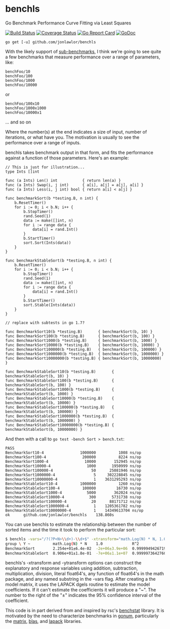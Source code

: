 # benchls

Go Benchmark Performance Curve Fitting via Least Squares

[![Build Status](https://travis-ci.org/jonlawlor/benchls.svg?branch=master)](https://travis-ci.org/jonlawlor/benchls)
[![Coverage Status](https://coveralls.io/repos/github/jonlawlor/benchls/badge.svg?branch=master)](https://coveralls.io/github/jonlawlor/benchls?branch=master)
[![Go Report Card](https://goreportcard.com/badge/github.com/jonlawlor/benchls)](https://goreportcard.com/report/github.com/jonlawlor/benchls)
[![GoDoc](https://godoc.org/github.com/jonlawlor/benchls?status.svg)](https://godoc.org/github.com/jonlawlor/benchls)

`go get [-u] github.com/jonlawlor/benchls`

With the likely support of [sub-benchmarks](https://github.com/golang/proposal/blob/master/design/12166-subtests.md), I think we're going to see quite a few benchmarks that measure performance over a range of parameters, like:

```
benchFoo/10
benchFoo/100
benchFoo/1000
benchFoo/10000
```
or

```benchBar/10x10
benchFoo/100x10
benchFoo/1000x1000
benchFoo/10000x1
```
... and so on

Where the number(s) at the end indicates a size of input, number of iterations, or what have you.  The motivation is usually to see the performance over a range of inputs.

benchls takes benchmark output in that form, and fits the performance against a function of those parameters.  Here's an example:

```golang
// This is just for illustration...
type Ints []int

func (a Ints) Len() int           { return len(a) }
func (a Ints) Swap(i, j int)      { a[i], a[j] = a[j], a[i] }
func (a Ints) Less(i, j int) bool { return a[i] < a[j] }

func benchmarkSort(b *testing.B, n int) {
	b.ResetTimer()
	for i := 0; i < b.N; i++ {
		b.StopTimer()
		rand.Seed(1)
		data := make([]int, n)
		for i := range data {
			data[i] = rand.Int()
		}
		b.StartTimer()
		sort.Sort(Ints(data))
	}
}

func benchmarkStableSort(b *testing.B, n int) {
	b.ResetTimer()
	for i := 0; i < b.N; i++ {
		b.StopTimer()
		rand.Seed(1)
		data := make([]int, n)
		for i := range data {
			data[i] = rand.Int()
		}
		b.StartTimer()
		sort.Stable(Ints(data))
	}
}

// replace with subtests in go 1.7?

func BenchmarkSort10(b *testing.B)       { benchmarkSort(b, 10) }
func BenchmarkSort100(b *testing.B)      { benchmarkSort(b, 100) }
func BenchmarkSort1000(b *testing.B)     { benchmarkSort(b, 1000) }
func BenchmarkSort10000(b *testing.B)    { benchmarkSort(b, 10000) }
func BenchmarkSort100000(b *testing.B)   { benchmarkSort(b, 100000) }
func BenchmarkSort1000000(b *testing.B)  { benchmarkSort(b, 1000000) }
func BenchmarkSort10000000(b *testing.B) { benchmarkSort(b, 10000000) }

func BenchmarkStableSort10(b *testing.B)       { benchmarkStableSort(b, 10) }
func BenchmarkStableSort100(b *testing.B)      { benchmarkStableSort(b, 100) }
func BenchmarkStableSort1000(b *testing.B)     { benchmarkStableSort(b, 1000) }
func BenchmarkStableSort10000(b *testing.B)    { benchmarkStableSort(b, 10000) }
func BenchmarkStableSort100000(b *testing.B)   { benchmarkStableSort(b, 100000) }
func BenchmarkStableSort1000000(b *testing.B)  { benchmarkStableSort(b, 1000000) }
func BenchmarkStableSort10000000(b *testing.B) { benchmarkStableSort(b, 10000000) }
```

And then with a call to `go test -bench Sort > bench.txt`:
```
PASS
BenchmarkSort10-4            	 1000000	      1008 ns/op
BenchmarkSort100-4           	  200000	      8224 ns/op
BenchmarkSort1000-4          	   10000	    152945 ns/op
BenchmarkSort10000-4         	    1000	   1950999 ns/op
BenchmarkSort100000-4        	      50	  25081946 ns/op
BenchmarkSort1000000-4       	       5	 302228845 ns/op
BenchmarkSort10000000-4      	       1	3631295293 ns/op
BenchmarkStableSort10-4      	 1000000	      1260 ns/op
BenchmarkStableSort100-4     	  100000	     16730 ns/op
BenchmarkStableSort1000-4    	    5000	    362024 ns/op
BenchmarkStableSort10000-4   	     300	   5731738 ns/op
BenchmarkStableSort100000-4  	      20	  88171712 ns/op
BenchmarkStableSort1000000-4 	       1	1205361782 ns/op
BenchmarkStableSort10000000-4	       1	14349613704 ns/op
ok  	github.com/jonlawlor/benchls	138.860s
```

You can use benchls to estimate the relationship between the number of sorted items and the time it took to perform the particular sort:

```bash
$ benchls -vars="/?(?P<N>\\d+)-\\d+$" -xtransform="math.Log(N) * N, 1.0" bench.txt
group \ Y ~          math.Log(N) * N    1.0             R^2
BenchmarkSort        2.254e+01±6.4e-02  -2e+06±3.9e+06  0.9999949426719544
BenchmarkStableSort  8.906e+01±1.8e-01  -7e+06±1.1e+07  0.9999973642760738
```

benchls's -xtransform and -ytransform options can construct the explanatory and response variables using addition, subtraction, multiplication, division, literal float64's, any function of float64's in the math package, and any named substring in the -vars flag.  After creating a the model matrix, it uses the LAPACK dgels routine to estimate the model coefficients.  If it can't estimate the coefficients it will produce a "~".  The number to the right of the "±" indicates the 95% confidence interval of the coefficient.

This code is in part derived from and inspired by rsc's [benchstat](https://github.com/rsc/benchstat) library.  It is motivated by the need to characterize benchmarks in [gonum](https://github.com/gonum), particularly the [matrix](https://github.com/gonum/matrix), [blas](https://github.com/gonum/blas), and [lapack](https://github.com/gonum/lapack) libraries.
